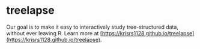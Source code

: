 # treelapse

Our goal is to make it easy to interactively study tree-structured data, without ever leaving R. Learn more at [https://krisrs1128.github.io/treelapse](https://krisrs1128.github.io/treelapse).
